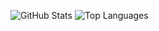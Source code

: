 ![GitHub Stats](https://github-readme-stats.mkizka.dev/api?username=mkizka&count_private=true&show_icons=true&include_all_commits=true&hide_title=true&hide_rank=true)
![Top Languages](https://github-readme-stats.mkizka.dev/api/top-langs?username=mkizka&layout=compact&exclude_repo=Hatena-Intern-2020,tsukuriga&langs_count=8&hide_title=true)
